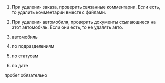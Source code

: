 1) При удалении заказа, проверить связанные комментарии. Если есть, то удалить комментарии вместе с файлами.

2) При удалении автомобиля, проверить документы ссылающиеся на этот автомобиль. Если они есть, то не удалять авто.

1) автомобиль
2) по подразделениям
3) по статусам
4) по дате 


пробег обязательно